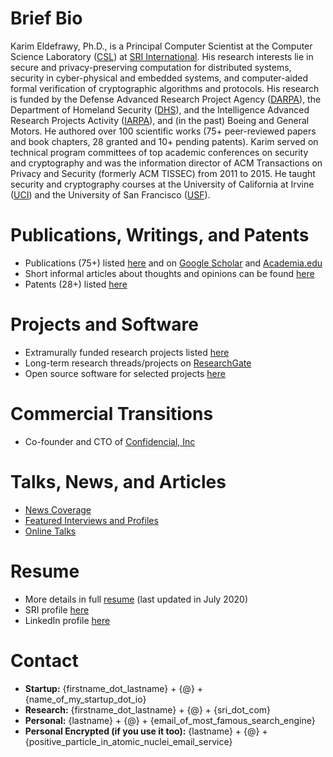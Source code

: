 # Brief Bio
Karim Eldefrawy, Ph.D., is a Principal Computer Scientist at the Computer Science Laboratory ([CSL](http://www.csl.sri.com/)) at [SRI International](https://www.sri.com/). His research interests lie in secure and privacy-preserving computation for distributed systems, security in cyber-physical and embedded systems, and computer-aided formal verification of cryptographic algorithms and protocols. His research is funded by the Defense Advanced Research Project Agency ([DARPA](https://www.darpa.mil/)), the Department of Homeland Security ([DHS](https://www.dhs.gov/science-and-technology)), and the Intelligence Advanced Research Projects Activity ([IARPA](https://www.iarpa.gov/)), and (in the past) Boeing and General Motors. He authored over 100 scientific works (75+ peer-reviewed papers and book chapters, 28 granted and 10+ pending patents). Karim served on technical program committees of top academic conferences on security and cryptography and was the information director of ACM Transactions on Privacy and Security (formerly ACM TISSEC) from 2011 to 2015. He taught security and cryptography courses at the University of California at Irvine ([UCI](https://www.ics.uci.edu/)) and the University of San Francisco ([USF](https://www.usfca.edu/)).


# Publications, Writings, and Patents
* Publications (75+) listed [here](https://keldefrawy.github.io/pubs.html) and on [Google Scholar](http://bit.ly/2KIZaWF) and [Academia.edu](https://karimeldefrawy.academia.edu/)
* Short informal articles about thoughts and opinions can be found [here](https://keldefrawy.github.io/thoughts.html)
* Patents (28+) listed [here](https://keldefrawy.github.io/patents.html)


# Projects and Software
* Extramurally funded research projects listed [here](https://keldefrawy.github.io/projects.html)
* Long-term research threads/projects on [ResearchGate](http://bit.ly/37tOPHZ) 
* Open source software for selected projects [here](https://keldefrawy.github.io/software.html)


# Commercial Transitions 
* Co-founder and CTO of [Confidencial, Inc](https://www.confidencial.io/)


# Talks, News, and Articles
* [News Coverage](https://keldefrawy.github.io/news.html)
* [Featured Interviews and Profiles](https://keldefrawy.github.io/profiles.html)
* [Online Talks](https://keldefrawy.github.io/talks.html)




# Resume
* More details in full [resume](https://keldefrawy.github.io/karim_resume.pdf) (last updated in July 2020)
* SRI profile [here](https://www.sri.com/bios/karim-eldefrawy/)
* LinkedIn profile [here](https://www.linkedin.com/pub/karim-eldefrawy/3/6b5/b70)


# Contact
* **Startup:** {firstname_dot_lastname} + {@} + {name_of_my_startup_dot_io}
* **Research:** {firstname_dot_lastname} + {@} + {sri_dot_com}
* **Personal:** {lastname} + {@} + {email_of_most_famous_search_engine}
* **Personal Encrypted (if you use it too):** {lastname} + {@} + {positive_particle_in_atomic_nuclei_email_service}














